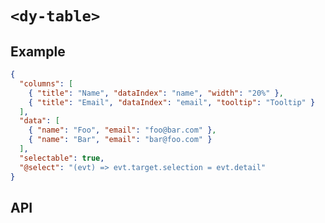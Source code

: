 # `<dy-table>`

## Example

<gbp-example name="dy-table" src="https://jspm.dev/duoyun-ui/elements/table">

```json
{
  "columns": [
    { "title": "Name", "dataIndex": "name", "width": "20%" },
    { "title": "Email", "dataIndex": "email", "tooltip": "Tooltip" }
  ],
  "data": [
    { "name": "Foo", "email": "foo@bar.com" },
    { "name": "Bar", "email": "bar@foo.com" }
  ],
  "selectable": true,
  "@select": "(evt) => evt.target.selection = evt.detail"
}
```

</gbp-example>

## API

<gbp-api src="/src/elements/table.ts"></gbp-api>
